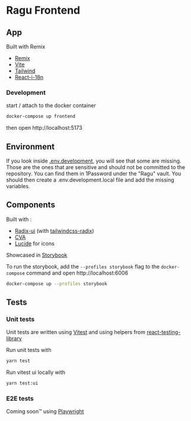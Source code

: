 # Ragu Frontend

## App

Built with Remix

- [Remix](https://remix.run/docs)
- [Vite](https://remix.run/docs/en/main/future/vite)
- [Tailwind](https://tailwindcss.com/docs)
- [React-i-18n](https://react.i18next.com/)

### Development

start / attach to the docker container

```sh
docker-compose up frontend
```

then open http://localhost:5173

## Environment

If you look inside [.env.development](./.env.development), you will see that some are missing.
Those are the ones that are sensitive and should not be committed to the repository.
You can find them in 1Password under the "Ragu" vault. You should then create a .env.development.local file and add the missing variables.

## Components

Built with :

- [Radix-ui](https://www.radix-ui.com/docs/get-started/introduction) (with [tailwindcss-radix](https://tailwindcss-radix.vercel.app/))
- [CVA](https://cva.style/docs)
- [Lucide](https://lucide.dev/) for icons

Showcased in [Storybook](https://storybook.js.org/)

To run the storybook, add the `--profiles storybook` flag to the `docker-compose` command and open http://localhost:6006

```sh
docker-compose up --profiles storybook
```

## Tests

### Unit tests

Unit tests are written using [Vitest](https://vitest.dev/) and using helpers from [react-testing-library](https://testing-library.com/docs/react-testing-library/intro/)

Run unit tests with

```sh
yarn test
```

Run vitest ui locally with

```sh
yarn test:ui
```

### E2E tests

Coming soon™️ using [Playwright](https://playwright.dev/)
